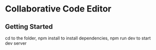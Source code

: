 # Collaborative Code Editor  
## Getting Started  
cd to the folder, npm install to install dependencies, npm run dev to start dev server  
